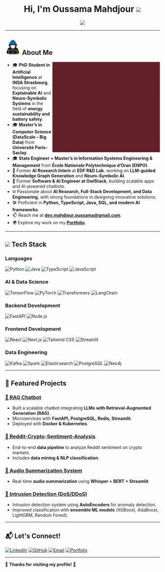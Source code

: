 <h1 align="center"><b>Hi, I'm Oussama Mahdjour </b><img src="https://media.giphy.com/media/hvRJCLFzcasrR4ia7z/giphy.gif" width="35"></h1>

<p align="center">
  <img src="https://readme-typing-svg.herokuapp.com?font=Time+New+Roman&color=cyan&size=25&center=true&vCenter=true&width=700&height=100&lines=Welcome+to+my+GitHub+space!;PhD+Student+in+AI+%40+INSA+Strasbourg;AI+Researcher+%7C+Software+Engineer;Passionate+about+Explainable+AI+and+LLMs">
</p>

---

## <picture><img src="./about_me.gif" width=50px></picture> **About Me**

<picture>
  <img align="right" alt="Coding" src="./oussama.gif" width=350px>
</picture>

- 🎓 **PhD Student in Artificial Intelligence** at **INSA Strasbourg**, focusing on **Explainable AI** and **Neuro-Symbolic Systems** in the field of **energy sustainability and battery safety**.  
- 🎓 **Master’s in Computer Science (DataScale – Big Data)** from **Université Paris-Saclay**.  
- 🎓 **State Engineer + Master’s in Information Systems Engineering & Management** from **École Nationale Polytechnique d’Oran (ENPO)**.  
- 💼 Former **AI Research Intern** at **EDF R&D Lab**, working on **LLM-guided Knowledge Graph Generation** and **Neuro-Symbolic AI**.  
- 💼 Former **Software & AI Engineer at OwlStack**, building scalable apps and AI-powered chatbots.  
- 🌐 Passionate about **AI Research, Full-Stack Development, and Data Engineering**, with strong foundations in designing innovative solutions.  
- 🛠️ Proficient in **Python, TypeScript, Java, SQL, and modern AI frameworks**.  
- 📫 Reach me at **[dev.mahdjour.oussama@gmail.com](mailto:dev.mahdjour.oussama@gmail.com)**.  
- 🌍 Explore my work on my **[Portfolio](https://oussamamahdjour.engineer)**.  

---

## <img src="https://media2.giphy.com/media/QssGEmpkyEOhBCb7e1/giphy.gif" width="25"> **Tech Stack**

### **Languages**
![Python](https://img.shields.io/badge/Python-3776AB?style=for-the-badge&logo=python&logoColor=white)
![Java](https://img.shields.io/badge/Java-007396?style=for-the-badge&logo=java&logoColor=white)
![TypeScript](https://img.shields.io/badge/TypeScript-3178C6?style=for-the-badge&logo=typescript&logoColor=white)
![JavaScript](https://img.shields.io/badge/JavaScript-yellow?style=for-the-badge&logo=javascript&logoColor=white)

### **AI & Data Science**
![TensorFlow](https://img.shields.io/badge/TensorFlow-FF6F00?style=for-the-badge&logo=TensorFlow&logoColor=white)
![PyTorch](https://img.shields.io/badge/PyTorch-EE4C2C?style=for-the-badge&logo=PyTorch&logoColor=white)
![Transformers](https://img.shields.io/badge/HuggingFace-FFBF00?style=for-the-badge&logo=huggingface&logoColor=black)
![LangChain](https://img.shields.io/badge/LangChain-FF9900?style=for-the-badge)

### **Backend Development**
![FastAPI](https://img.shields.io/badge/FastAPI-009688?style=for-the-badge&logo=fastapi&logoColor=white)
![Node.js](https://img.shields.io/badge/NodeJS-43853D?style=for-the-badge&logo=nodejs&logoColor=white)

### **Frontend Development**
![React](https://img.shields.io/badge/React-61DAFB?style=for-the-badge&logo=react&logoColor=black)
![Next.js](https://img.shields.io/badge/Next-050505?style=for-the-badge&logo=nextjs&logoColor=white)
![Tailwind CSS](https://img.shields.io/badge/Tailwind_CSS-38B2AC?style=for-the-badge&logo=tailwind-css&logoColor=white)
![Streamlit](https://img.shields.io/badge/Streamlit-FF4B4B?style=for-the-badge&logo=streamlit&logoColor=white)

### **Data Engineering**
![Kafka](https://img.shields.io/badge/Apache_Kafka-231F20?style=for-the-badge&logo=apache-kafka&logoColor=white)
![Spark](https://img.shields.io/badge/Apache_Spark-F69839?style=for-the-badge&logo=apache-spark&logoColor=white)
![Elasticsearch](https://img.shields.io/badge/Elasticsearch-005571?style=for-the-badge&logo=elasticsearch&logoColor=white)
![PostgreSQL](https://img.shields.io/badge/PostgreSQL-316192?style=for-the-badge&logo=postgresql&logoColor=white)
![Neo4j](https://img.shields.io/badge/Neo4j-008CC1?style=for-the-badge&logo=neo4j&logoColor=white)

---

## 🚀 **Featured Projects**

### [**🔹 RAG Chatbot**](https://github.com/mahdjourOussama/Chatbot)
- Built a scalable chatbot integrating **LLMs with Retrieval-Augmented Generation (RAG)**.  
- Microservices with **FastAPI, PostgreSQL, Redis, Streamlit**.  
- Deployed with **Docker & Kubernetes**.  

### [**🔹 Reddit-Crypto-Sentiment-Analysis**](https://github.com/mahdjourOussama/Reddit-Crypto-Sentiment-Analysis)
- End-to-end **data pipeline** to analyze Reddit sentiment on crypto markets.  
- Includes **data mining & NLP classification**.  

### [**🔹 Audio Summarization System**](https://github.com/mahdjourOussama/audio-sumerization)
- Real-time **audio summarization** using **Whisper + BERT + Streamlit**.  

### [**🔹 Intrusion Detection (DoS/DDoS)**](https://github.com/mahdjourOussama/intrusion-detection)
- Intrusion detection system using **AutoEncoders** for anomaly detection.  
- Improved classification with **ensemble ML models** (XGBoost, AdaBoost, LightGBM, Random Forest).  

---

## <b>📬 Let's Connect!</b>

[![LinkedIn](https://img.shields.io/badge/LinkedIn-OussamaMahdjour-0077B5?style=for-the-badge&logo=linkedin&logoColor=white)](https://linkedin.com/in/oussamamahdjour)
[![GitHub](https://img.shields.io/badge/GitHub-mahdjourOussama-101010?style=for-the-badge&logo=github&logoColor=white)](https://github.com/mahdjourOussama)
[![Email](https://img.shields.io/badge/Gmail-mahdjourOussama-D14836?style=for-the-badge&logo=gmail&logoColor=white)](mailto:dev.mahdjour.oussama@gmail.com)
[![Portfolio](https://img.shields.io/badge/Portfolio-Visit-0e76a8?style=for-the-badge&logo=google-chrome&logoColor=white)](https://oussamamahdjour.engineer)

---

🌟 **Thanks for visiting my profile!** 🚀
